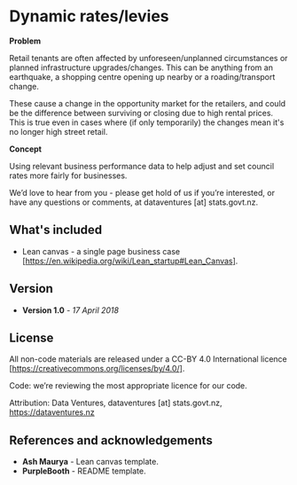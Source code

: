 # Dynamic rates/levies

**Problem** 

Retail tenants are often affected by unforeseen/unplanned circumstances or planned infrastructure upgrades/changes. This can be anything from an earthquake, a shopping centre opening up nearby or a roading/transport change.

These cause a change in the opportunity market for the retailers, and could be the difference between surviving or closing due to high rental prices. This is true even in cases where (if only temporarily) the changes mean it's no longer high street retail.

**Concept** 

Using relevant business performance data to help adjust and set council rates more fairly for businesses.

We’d love to hear from you - please get hold of us if you’re interested, or have any questions or comments, at dataventures [at] stats.govt.nz.

## What's included

* Lean canvas - a single page business case [https://en.wikipedia.org/wiki/Lean_startup#Lean_Canvas].

## Version

* **Version 1.0** - *17 April 2018*

## License

All non-code materials are released under a CC-BY 4.0 International licence [https://creativecommons.org/licenses/by/4.0/].

Code: we’re reviewing the most appropriate licence for our code.

Attribution: Data Ventures, dataventures [at] stats.govt.nz, https://dataventures.nz

## References and acknowledgements

* **Ash Maurya** - Lean canvas template.
* **PurpleBooth** - README template.
